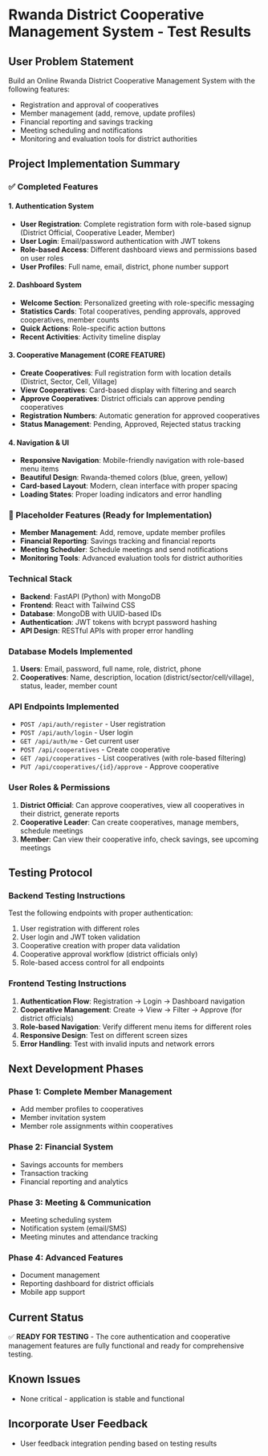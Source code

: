 # Rwanda District Cooperative Management System - Test Results

## User Problem Statement
Build an Online Rwanda District Cooperative Management System with the following features:
- Registration and approval of cooperatives
- Member management (add, remove, update profiles)
- Financial reporting and savings tracking
- Meeting scheduling and notifications
- Monitoring and evaluation tools for district authorities

## Project Implementation Summary

### ✅ Completed Features

#### 1. Authentication System
- **User Registration**: Complete registration form with role-based signup (District Official, Cooperative Leader, Member)
- **User Login**: Email/password authentication with JWT tokens
- **Role-based Access**: Different dashboard views and permissions based on user roles
- **User Profiles**: Full name, email, district, phone number support

#### 2. Dashboard System
- **Welcome Section**: Personalized greeting with role-specific messaging
- **Statistics Cards**: Total cooperatives, pending approvals, approved cooperatives, member counts
- **Quick Actions**: Role-specific action buttons
- **Recent Activities**: Activity timeline display

#### 3. Cooperative Management (CORE FEATURE)
- **Create Cooperatives**: Full registration form with location details (District, Sector, Cell, Village)
- **View Cooperatives**: Card-based display with filtering and search
- **Approve Cooperatives**: District officials can approve pending cooperatives
- **Registration Numbers**: Automatic generation for approved cooperatives
- **Status Management**: Pending, Approved, Rejected status tracking

#### 4. Navigation & UI
- **Responsive Navigation**: Mobile-friendly navigation with role-based menu items
- **Beautiful Design**: Rwanda-themed colors (blue, green, yellow)
- **Card-based Layout**: Modern, clean interface with proper spacing
- **Loading States**: Proper loading indicators and error handling

### 🚧 Placeholder Features (Ready for Implementation)
- **Member Management**: Add, remove, update member profiles
- **Financial Reporting**: Savings tracking and financial reports
- **Meeting Scheduler**: Schedule meetings and send notifications
- **Monitoring Tools**: Advanced evaluation tools for district authorities

### Technical Stack
- **Backend**: FastAPI (Python) with MongoDB
- **Frontend**: React with Tailwind CSS
- **Database**: MongoDB with UUID-based IDs
- **Authentication**: JWT tokens with bcrypt password hashing
- **API Design**: RESTful APIs with proper error handling

### Database Models Implemented
1. **Users**: Email, password, full name, role, district, phone
2. **Cooperatives**: Name, description, location (district/sector/cell/village), status, leader, member count

### API Endpoints Implemented
- `POST /api/auth/register` - User registration
- `POST /api/auth/login` - User login
- `GET /api/auth/me` - Get current user
- `POST /api/cooperatives` - Create cooperative
- `GET /api/cooperatives` - List cooperatives (with role-based filtering)
- `PUT /api/cooperatives/{id}/approve` - Approve cooperative

### User Roles & Permissions
1. **District Official**: Can approve cooperatives, view all cooperatives in their district, generate reports
2. **Cooperative Leader**: Can create cooperatives, manage members, schedule meetings
3. **Member**: Can view their cooperative info, check savings, see upcoming meetings

## Testing Protocol

### Backend Testing Instructions
Test the following endpoints with proper authentication:
1. User registration with different roles
2. User login and JWT token validation
3. Cooperative creation with proper data validation
4. Cooperative approval workflow (district officials only)
5. Role-based access control for all endpoints

### Frontend Testing Instructions
1. **Authentication Flow**: Registration → Login → Dashboard navigation
2. **Cooperative Management**: Create → View → Filter → Approve (for district officials)
3. **Role-based Navigation**: Verify different menu items for different roles
4. **Responsive Design**: Test on different screen sizes
5. **Error Handling**: Test with invalid inputs and network errors

## Next Development Phases

### Phase 1: Complete Member Management
- Add member profiles to cooperatives
- Member invitation system
- Member role assignments within cooperatives

### Phase 2: Financial System
- Savings accounts for members
- Transaction tracking
- Financial reporting and analytics

### Phase 3: Meeting & Communication
- Meeting scheduling system
- Notification system (email/SMS)
- Meeting minutes and attendance tracking

### Phase 4: Advanced Features
- Document management
- Reporting dashboard for district officials
- Mobile app support

## Current Status
✅ **READY FOR TESTING** - The core authentication and cooperative management features are fully functional and ready for comprehensive testing.

## Known Issues
- None critical - application is stable and functional

## Incorporate User Feedback
- User feedback integration pending based on testing results